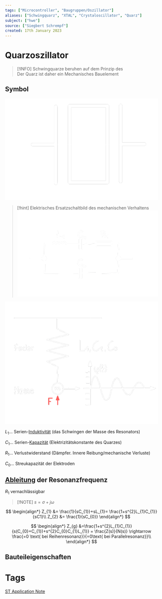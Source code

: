 ```yaml
---
tags: ["Microcontroller", "Baugruppen/Oszillator"]
aliases: ["Schwingquarz", "XTAL", "Crystaloscillator", "Quarz"]
subject: ["hwe"]
source: ["Siegbert Schrempf"]
created: 17th January 2023
---
```


# Quarzoszillator

> [!INFO] Schwingquarze beruhen auf dem Prinzip des [](../Messtechnik/Piezoelektrik.md#Piezoelektrischer%20Effekt|Piezoelektrischen%20Effekts)  
> Der Quarz ist daher ein Mechanisches Bauelement 

## Symbol

![500](assets/quarz.png)

> [!hint] Elektrisches Ersatzschaltbild des mechanischen Verhaltens  
> ![500](assets/elek_esb_quarz.png)

![400](assets/quarz_mechschwing.png)

$L_{1}\dots$ Serien-[Induktivität](Induktivitäten.md) (das Schwingen der Masse des Resonators)

$C_{1}\dots$ Serien-[Kapazität](Kapazität.md) (Elektrizitätskonstante des Quarzes)

$R_{1}\dots$ Verlustwiderstand (Dämpfer. Innere Reibung/mechanische Verluste)

$C_{0}\dots$ Streukapazität der Elektroden

## [Ableitung](../Mathe/mathe%20(3)/Differenzialrechnung.md) der Resonanzfrequenz

$R_{1}$ vernachlässigbar

> [!NOTE] $s=\sigma+j\omega$

$$
\begin{align*}
Z_{1} &= \frac{1}{sC_{1}}+sL_{1}= \frac{1+s^{2}L_{1}C_{1}}{sC1}\\
Z_{2} &= \frac{1}{sC_{0}}
\end{align*}
$$

$$
\begin{align*}
Z_{g} &=\frac{1+s^{2}L_{1}C_{1}}{s(C_{0}+C_{1})+s^{2}C_{0}C_{1}L_{1}} = \frac{Z(s)}{N(s)} \rightarrow \frac{=0 \text{ bei Reihenresonanz}}{=0\text{ bei Parallelresonanz}}\\
\end{align*}
$$

## Bauteileigenschaften

# Tags

[ST Application Note](https://www.st.com/resource/en/application_note/an2867-oscillator-design-guide-for-stm8afals-stm32-mcus-and-mpus-stmicroelectronics.pdf)
